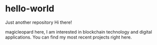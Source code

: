 # hello-world
Just another repository
Hi there!

magicleopard here, I am interested in blockchain technology and digital applications.
You can find my most recent projects right here.

